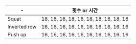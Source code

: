 | - 	| 횟수 or 시간 	|
|------	|-----	|
| Squat  	| 18, 18, 18, 18, 18, 18, 18, 18, 18, 18|
| Inverted row  	| 16, 16, 16, 16, 16, 16, 16, 16, 16, 16|
| Push up  	| 16, 16, 16, 16, 16, 16, 16, 16, 16, 16|